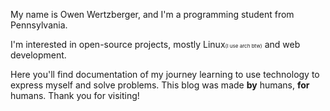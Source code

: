 My name is Owen Wertzberger, and I'm a programming student from Pennsylvania.

I'm interested in open-source projects, mostly
Linux<span style="font-size: 8px">(I use arch btw)</span> and web development.

Here you'll find documentation of my journey learning to use technology to
express myself and solve problems. This blog was made **by** humans, **for**
humans. Thank you for visiting!
